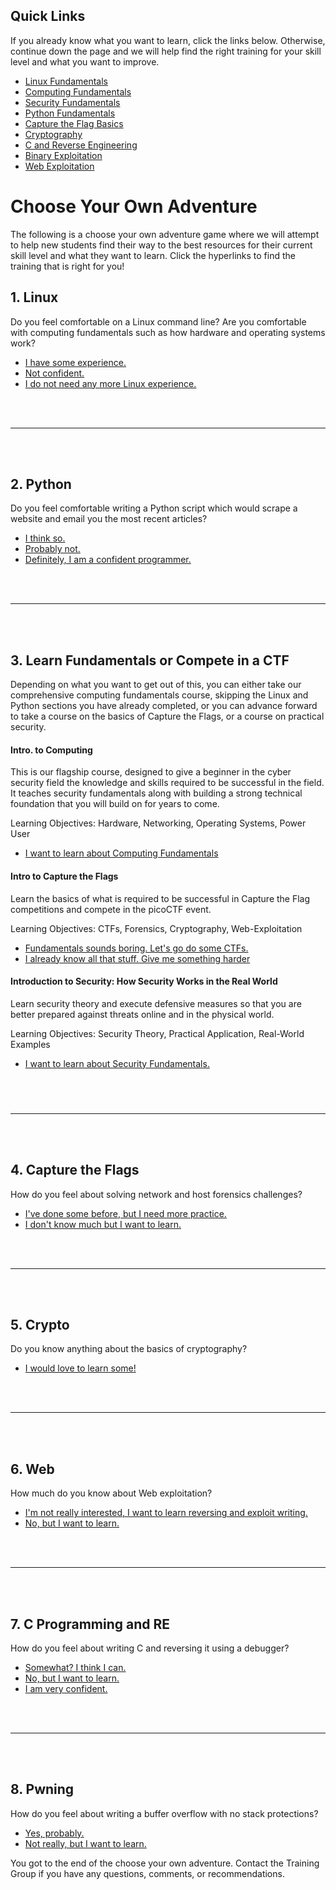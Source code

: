 ## Quick Links

If you already know what you want to learn, click the links below. Otherwise, continue down the page and we will help find the right training for your skill level and what you want to improve.

* [Linux Fundamentals](training/linux.md) 
* [Computing Fundamentals](training/fundamentals.md) 
* [Security Fundamentals](training/security.md) 
* [Python Fundamentals](training/python.md) 
* [Capture the Flag Basics](training/ctf.md)
* [Cryptography](training/crypto.md)
* [C and Reverse Engineering](training/hardstuff.md) 
* [Binary Exploitation](training/pwning.md)
* [Web Exploitation](training/web.md)

# Choose Your Own Adventure

The following is a choose your own adventure game where we will attempt to help new students find their way to the best resources for their current skill level and what they want to learn. Click the hyperlinks to find the training that is right for you!

<h2 id="linux">1. Linux</h2> 

Do you feel comfortable on a Linux command line? Are you comfortable with computing fundamentals such as how hardware and operating systems work?

* [I have some experience.](challs/bandit.md) 
* [Not confident.](training/linux.md) 
* [I do not need any more Linux  experience.](#2-python)
  
 
<br>
<br>
<hr>
<br>
<br>
 
 <h2 id="python">2. Python</h2> 
                                                                      
Do you feel comfortable writing a Python script which would scrape a website and email you the most recent articles? 

* [I think so.](challs/pythontest.md)
* [Probably not.](training/python.md) 
* [Definitely, I am a confident programmer.](#3-learn-fundamentals-or-compete-in-a-ctf)

<br>
<br>
<hr>
<br>
<br>

<h2 id="switch">3. Learn Fundamentals or Compete in a CTF</h2> 

Depending on what you want to get out of this, you can either take our comprehensive computing fundamentals course, skipping the Linux and Python sections you have already completed, or you can advance forward to take a course on the basics of Capture the Flags, or a course on practical security.

#### Intro. to Computing
This is our flagship course, designed to give a beginner in the cyber security field the knowledge and skills required to be successful in the field. It teaches security fundamentals along with building a strong technical foundation that you will build on for years to come.

Learning Objectives: Hardware, Networking, Operating Systems, Power User

* [I want to learn about Computing Fundamentals](training/fundamentals.md)

#### Intro to Capture the Flags

Learn the basics of what is required to be successful in Capture the Flag competitions and compete in the picoCTF event.

Learning Objectives: CTFs, Forensics, Cryptography, Web-Exploitation

* [Fundamentals sounds boring. Let's go do some CTFs.](#4-capture-the-flags)
* [I already know all that stuff. Give me something harder](#7-c-programming-and-re)

#### Introduction to Security: How Security Works in the Real World

Learn security theory and execute defensive measures so that you are better prepared against threats online and in the physical world.

Learning Objectives: Security Theory, Practical Application, Real-World Examples

* [I want to learn about Security Fundamentals.](training/security.md)

### 
<br>
<br>
<hr>
<br>
<br>


<h2 id="ctfs">4. Capture the Flags</h2> 

How do you feel about solving network and host forensics challenges?

* [I've done some before, but I need more practice.](training/forensics.md)
* [I don't know much but I want to learn.](training/forensics.md)

<br>
<br>
<hr>
<br>
<br>

<h2 id="crypto">5. Crypto</h2> 

Do you know anything about the basics of cryptography?

* [I would love to learn some!](training/crypto.md)

<br>
<br>
<hr>
<br>
<br>

<h2 id="web">6. Web</h2> 

How much do you know about Web exploitation?

* [I'm not really interested, I want to learn reversing and exploit writing.](#7-c-programming-and-re)
* [No, but I want to learn.](training/web.md)
<br>
<br>
<hr>
<br>
<br>

<h2 id="cnre">7. C Programming and RE</h2> 

How do you feel about writing C and reversing it using a debugger? 

* [Somewhat? I think I can.](training/hardstuff.md)
* [No, but I want to learn.](training/hardstuff.md)
* [I am very confident.](#pwn)

<br>
<br>
<hr>
<br>
<br>

<h2 id="pwn">8. Pwning</h2> 
How do you feel about writing a buffer overflow with no stack protections?

* [Yes, probably.](training/pwning.md)  
* [Not really, but I want to learn.](training/pwning.md) 


You got to the end of the choose your own adventure. Contact the Training Group if you have any questions, comments, or recommendations. 

<br>
<br>
<br>
<br>
<br>
<br>

